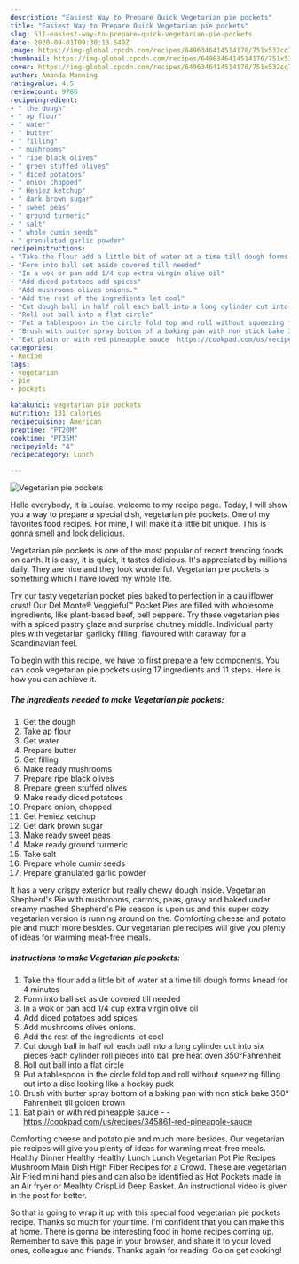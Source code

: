 ```yaml
---
description: "Easiest Way to Prepare Quick Vegetarian pie pockets"
title: "Easiest Way to Prepare Quick Vegetarian pie pockets"
slug: 511-easiest-way-to-prepare-quick-vegetarian-pie-pockets
date: 2020-09-01T09:30:13.549Z
image: https://img-global.cpcdn.com/recipes/6496346414514176/751x532cq70/vegetarian-pie-pockets-recipe-main-photo.jpg
thumbnail: https://img-global.cpcdn.com/recipes/6496346414514176/751x532cq70/vegetarian-pie-pockets-recipe-main-photo.jpg
cover: https://img-global.cpcdn.com/recipes/6496346414514176/751x532cq70/vegetarian-pie-pockets-recipe-main-photo.jpg
author: Amanda Manning
ratingvalue: 4.5
reviewcount: 9786
recipeingredient:
- " the dough"
- " ap flour"
- " water"
- " butter"
- " filling"
- " mushrooms"
- " ripe black olives"
- " green stuffed olives"
- " diced potatoes"
- " onion chopped"
- " Heniez ketchup"
- " dark brown sugar"
- " sweet peas"
- " ground turmeric"
- " salt"
- " whole cumin seeds"
- " granulated garlic powder"
recipeinstructions:
- "Take the flour add a little bit of water at a time till dough forms knead for 4 minutes"
- "Form into ball set aside covered till needed"
- "In a wok or pan add 1/4 cup extra virgin olive oil"
- "Add diced potatoes add spices"
- "Add mushrooms olives onions."
- "Add the rest of the ingredients let cool"
- "Cut dough ball in half roll each ball into a long cylinder cut into six pieces each cylinder roll pieces into ball pre heat oven 350°Fahrenheit"
- "Roll out ball into a flat circle"
- "Put a tablespoon in the circle fold top and roll without squeezing filling out into a disc looking like a hockey puck"
- "Brush with butter spray bottom of a baking pan with non stick bake 350° Fahrenheit till golden brown"
- "Eat plain or with red pineapple sauce  https://cookpad.com/us/recipes/345861-red-pineapple-sauce"
categories:
- Recipe
tags:
- vegetarian
- pie
- pockets

katakunci: vegetarian pie pockets 
nutrition: 131 calories
recipecuisine: American
preptime: "PT20M"
cooktime: "PT35M"
recipeyield: "4"
recipecategory: Lunch

---
```



![Vegetarian pie pockets](https://img-global.cpcdn.com/recipes/6496346414514176/751x532cq70/vegetarian-pie-pockets-recipe-main-photo.jpg)

Hello everybody, it is Louise, welcome to my recipe page. Today, I will show you a way to prepare a special dish, vegetarian pie pockets. One of my favorites food recipes. For mine, I will make it a little bit unique. This is gonna smell and look delicious.

Vegetarian pie pockets is one of the most popular of recent trending foods on earth. It is easy, it is quick, it tastes delicious. It's appreciated by millions daily. They are nice and they look wonderful. Vegetarian pie pockets is something which I have loved my whole life.

Try our tasty vegetarian pocket pies baked to perfection in a cauliflower crust! Our Del Monte® Veggieful™ Pocket Pies are filled with wholesome ingredients, like plant-based beef, bell peppers. Try these vegetarian pies with a spiced pastry glaze and surprise chutney middle. Individual party pies with vegetarian garlicky filling, flavoured with caraway for a Scandinavian feel.


To begin with this recipe, we have to first prepare a few components. You can cook vegetarian pie pockets using 17 ingredients and 11 steps. Here is how you can achieve it.

<!--inarticleads1-->

##### The ingredients needed to make Vegetarian pie pockets:

1. Get  the dough
1. Take  ap flour
1. Get  water
1. Prepare  butter
1. Get  filling
1. Make ready  mushrooms
1. Prepare  ripe black olives
1. Prepare  green stuffed olives
1. Make ready  diced potatoes
1. Prepare  onion, chopped
1. Get  Heniez ketchup
1. Get  dark brown sugar
1. Make ready  sweet peas
1. Make ready  ground turmeric
1. Take  salt
1. Prepare  whole cumin seeds
1. Prepare  granulated garlic powder


It has a very crispy exterior but really chewy dough inside. Vegetarian Shepherd&#39;s Pie with mushrooms, carrots, peas, gravy and baked under creamy mashed Shepherd&#39;s Pie season is upon us and this super cozy vegetarian version is running around on the. Comforting cheese and potato pie and much more besides. Our vegetarian pie recipes will give you plenty of ideas for warming meat-free meals. 

<!--inarticleads2-->

##### Instructions to make Vegetarian pie pockets:

1. Take the flour add a little bit of water at a time till dough forms knead for 4 minutes
1. Form into ball set aside covered till needed
1. In a wok or pan add 1/4 cup extra virgin olive oil
1. Add diced potatoes add spices
1. Add mushrooms olives onions.
1. Add the rest of the ingredients let cool
1. Cut dough ball in half roll each ball into a long cylinder cut into six pieces each cylinder roll pieces into ball pre heat oven 350°Fahrenheit
1. Roll out ball into a flat circle
1. Put a tablespoon in the circle fold top and roll without squeezing filling out into a disc looking like a hockey puck
1. Brush with butter spray bottom of a baking pan with non stick bake 350° Fahrenheit till golden brown
1. Eat plain or with red pineapple sauce -  - https://cookpad.com/us/recipes/345861-red-pineapple-sauce


Comforting cheese and potato pie and much more besides. Our vegetarian pie recipes will give you plenty of ideas for warming meat-free meals. Healthy Dinner Healthy Healthy Lunch Lunch Vegetarian Pot Pie Recipes Mushroom Main Dish High Fiber Recipes for a Crowd. These are vegetarian Air Fried mini hand pies and can also be identified as Hot Pockets made in an Air fryer or Mealhty CrispLid Deep Basket. An instructional video is given in the post for better. 

So that is going to wrap it up with this special food vegetarian pie pockets recipe. Thanks so much for your time. I'm confident that you can make this at home. There is gonna be interesting food in home recipes coming up. Remember to save this page in your browser, and share it to your loved ones, colleague and friends. Thanks again for reading. Go on get cooking!
